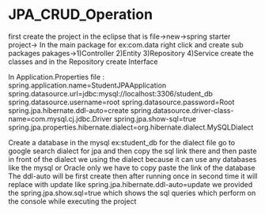 # JPA_CRUD_Operation






















first create the project in the eclipse that is file->new->spring starter project->
In the main package for ex:com.data right click and create sub packages
pakages->1)Controller  2)Entity  3)Repository  4)Service
create the classes and in the Repository create Interface

In Application.Properties file :
spring.application.name=StudentJPAApplication
spring.datasource.url=jdbc:mysql://localhost:3306/student_db
spring.datasource.username=root
spring.datasource.password=Root
spring.jpa.hibernate.ddl-auto=create
spring.datasource.driver-class-name=com.mysql.cj.jdbc.Driver
spring.jpa.show-sql=true
spring.jpa.properties.hibernate.dialect=org.hibernate.dialect.MySQLDialect

Create a database in the mysql ex:student_db 
for the dialect file go to google search dialect for jpa and then copy the sql link there and then paste in front of the dialect
we using the dialect because it can use any databases like the mysql or Oracle only we have to copy paste the link of the database 
The ddl-auto will be first create then after running once in second time it will replace with update like
spring.jpa.hibernate.ddl-auto=update
we provided the spring.jpa.show.sql=true which shows the sql queries which perform on the console while executing the project
